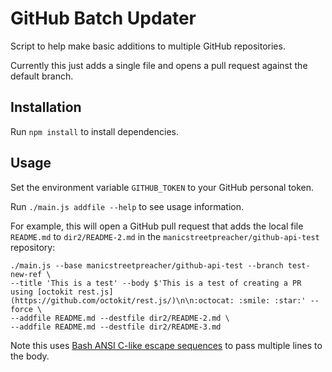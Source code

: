# GitHub Batch Updater

Script to help make basic additions to multiple GitHub repositories.

Currently this just adds a single file and opens a pull request against the default branch.

## Installation

Run `npm install` to install dependencies.

## Usage

Set the environment variable `GITHUB_TOKEN` to your GitHub personal token.

Run `./main.js addfile --help` to see usage information.

For example, this will open a GitHub pull request that adds the local file `README.md` to `dir2/README-2.md` in the `manicstreetpreacher/github-api-test` repository:

    ./main.js --base manicstreetpreacher/github-api-test --branch test-new-ref \
    --title 'This is a test' --body $'This is a test of creating a PR using [octokit rest.js](https://github.com/octokit/rest.js/)\n\n:octocat: :smile: :star:' --force \
    --addfile README.md --destfile dir2/README-2.md \
    --addfile README.md --destfile dir2/README-3.md

Note this uses [Bash ANSI C-like escape sequences](http://wiki.bash-hackers.org/syntax/quoting?s[]=ansi&s[]=sequence#ansi_c_like_strings) to pass multiple lines to the body.
